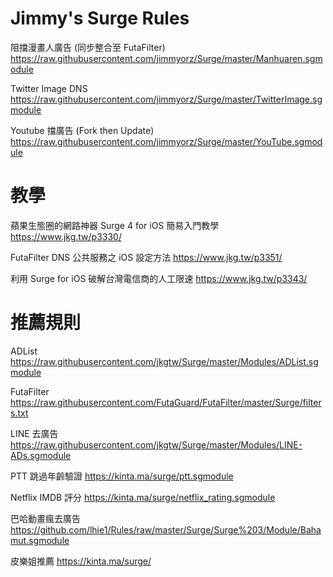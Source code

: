 # Jimmy's Surge Rules

阻擋漫畫人廣告 (同步整合至 FutaFilter)
https://raw.githubusercontent.com/jimmyorz/Surge/master/Manhuaren.sgmodule


Twitter Image DNS
https://raw.githubusercontent.com/jimmyorz/Surge/master/TwitterImage.sgmodule


Youtube 擋廣告 (Fork then Update)
https://raw.githubusercontent.com/jimmyorz/Surge/master/YouTube.sgmodule


# 教學
蘋果生態圈的網路神器 Surge 4 for iOS 簡易入門教學
https://www.jkg.tw/p3330/

FutaFilter DNS 公共服務之 iOS 設定方法
https://www.jkg.tw/p3351/

利用 Surge for iOS 破解台灣電信商的人工限速
https://www.jkg.tw/p3343/


# 推薦規則
ADList
https://raw.githubusercontent.com/jkgtw/Surge/master/Modules/ADList.sgmodule

FutaFilter
https://raw.githubusercontent.com/FutaGuard/FutaFilter/master/Surge/filters.txt

LINE 去廣告
https://raw.githubusercontent.com/jkgtw/Surge/master/Modules/LINE-ADs.sgmodule

PTT 跳過年齡驗證
https://kinta.ma/surge/ptt.sgmodule

Netflix IMDB 評分
https://kinta.ma/surge/netflix_rating.sgmodule

巴哈動畫瘋去廣告
https://github.com/lhie1/Rules/raw/master/Surge/Surge%203/Module/Bahamut.sgmodule

皮樂姐推薦
https://kinta.ma/surge/
